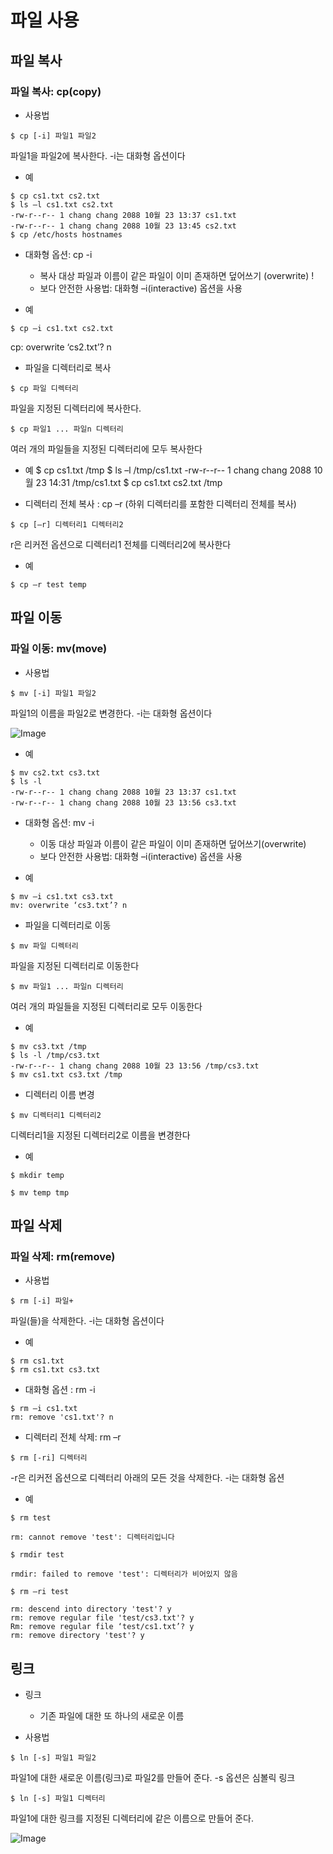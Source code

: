 # 파일 사용 

## 파일 복사 

### 파일 복사: cp(copy) 
- 사용법 
```
$ cp [-i] 파일1 파일2 
```
파일1을 파일2에 복사한다. -i는 대화형 옵션이다 

- 예 
```
$ cp cs1.txt cs2.txt
$ ls –l cs1.txt cs2.txt
-rw-r--r-- 1 chang chang 2088 10월 23 13:37 cs1.txt
-rw-r--r-- 1 chang chang 2088 10월 23 13:45 cs2.txt
$ cp /etc/hosts hostnames 
``` 

- 대화형 옵션: cp -i
  - 복사 대상 파일과 이름이 같은 파일이 이미 존재하면 덮어쓰기 (overwrite) ! 
  - 보다 안전한 사용법: 대화형 –i(interactive) 옵션을 사용 

- 예 
```
$ cp –i cs1.txt cs2.txt 
```
cp: overwrite ‘cs2.txt’? n 

- 파일을 디렉터리로 복사 
```
$ cp 파일 디렉터리 
```
파일을 지정된 디렉터리에 복사한다. 
```
$ cp 파일1 ... 파일n 디렉터리 
```
여러 개의 파일들을 지정된 디렉터리에 모두 복사한다 

- 예 
$ cp cs1.txt /tmp
$ ls –l /tmp/cs1.txt
-rw-r--r-- 1 chang chang 2088 10월 23 14:31 /tmp/cs1.txt
$ cp cs1.txt cs2.txt /tmp 

- 디렉터리 전체 복사 : cp –r  (하위 디렉터리를 포함한 디렉터리 전체를 복사)
```
$ cp [–r] 디렉터리1 디렉터리2 
``` 
r은 리커전 옵션으로 디렉터리1 전체를 디렉터리2에 복사한다 

- 예 
``` 
$ cp –r test temp
``` 

## 파일 이동 

### 파일 이동: mv(move) 
- 사용법 
```
$ mv [-i] 파일1 파일2 
``` 
파일1의 이름을 파일2로 변경한다. -i는 대화형 옵션이다 

![Image](https://github.com/user-attachments/assets/f5796289-0b60-4788-b7c4-c2a1e14d94e6)

- 예 
```
$ mv cs2.txt cs3.txt
$ ls -l
-rw-r--r-- 1 chang chang 2088 10월 23 13:37 cs1.txt
-rw-r--r-- 1 chang chang 2088 10월 23 13:56 cs3.txt 
``` 

- 대화형 옵션: mv -i 
  - 이동 대상 파일과 이름이 같은 파일이 이미 존재하면 덮어쓰기(overwrite) 
  - 보다 안전한 사용법: 대화형 –i(interactive) 옵션을 사용 

- 예 
```
$ mv –i cs1.txt cs3.txt
mv: overwrite ‘cs3.txt’? n 
``` 

- 파일을 디렉터리로 이동 
```
$ mv 파일 디렉터리  
```
파일을 지정된 디렉터리로 이동한다 

```
$ mv 파일1 ... 파일n 디렉터리 
```
여러 개의 파일들을 지정된 디렉터리로 모두 이동한다 

- 예 
``` 
$ mv cs3.txt /tmp
$ ls -l /tmp/cs3.txt
-rw-r--r-- 1 chang chang 2088 10월 23 13:56 /tmp/cs3.txt
$ mv cs1.txt cs3.txt /tmp
``` 

- 디렉터리 이름 변경 
```
$ mv 디렉터리1 디렉터리2 
```
디렉터리1을 지정된 디렉터리2로 이름을 변경한다 

- 예 
```
$ mkdir temp 
``` 
```
$ mv temp tmp 
``` 

## 파일 삭제 

### 파일 삭제: rm(remove)  
- 사용법 
```
$ rm [-i] 파일+ 
```
파일(들)을 삭제한다. -i는 대화형 옵션이다 

- 예 
```
$ rm cs1.txt
$ rm cs1.txt cs3.txt 
``` 

- 대화형 옵션 : rm -i 
```
$ rm –i cs1.txt 
rm: remove 'cs1.txt'? n 
``` 

- 디렉터리 전체 삭제: rm –r 
```
$ rm [-ri] 디렉터리
``` 
-r은 리커전 옵션으로 디렉터리 아래의 모든 것을 삭제한다. -i는 대화형 옵션 

- 예 
``` 
$ rm test 
``` 
``` 
rm: cannot remove 'test': 디렉터리입니다 
``` 
``` 
$ rmdir test 
``` 
``` 
rmdir: failed to remove 'test': 디렉터리가 비어있지 않음 
``` 
``` 
$ rm –ri test 
``` 
``` 
rm: descend into directory 'test'? y
rm: remove regular file 'test/cs3.txt'? y
Rm: remove regular file ‘test/cs1.txt’? y
rm: remove directory 'test'? y 
```  

## 링크 
- 링크 
  - 기존 파일에 대한 또 하나의 새로운 이름 

- 사용법 
```
$ ln [-s] 파일1 파일2 
```
파일1에 대한 새로운 이름(링크)로 파일2를 만들어 준다. -s 옵션은 심볼릭 링크 

```
$ ln [-s] 파일1 디렉터리 
```
파일1에 대한 링크를 지정된 디렉터리에 같은 이름으로 만들어 준다. 

![Image](https://github.com/user-attachments/assets/cefb0513-6bc9-40bd-b4ea-bec1c1bd4820) 


